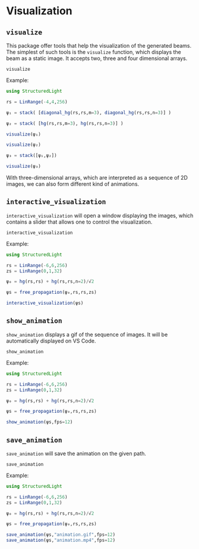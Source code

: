 # Visualization

## `visualize` 

This package offer tools that help the visualization of the generated beams. The simplest of such tools is the `visualize` function, which displays the beam as a static image. It accepts two, three and four dimensional arrays.

```@docs
visualize
```

Example:

```julia
using StructuredLight

rs = LinRange(-4,4,256) 

ψ₁ = stack( [diagonal_hg(rs,rs,m=3), diagonal_hg(rs,rs,n=3)] )

ψ₂ = stack( [hg(rs,rs,m=3), hg(rs,rs,n=3)] )

visualize(ψ₁)

visualize(ψ₂)

ψ₃ = stack([ψ₁,ψ₂])

visualize(ψ₃)
``` 

With three-dimensional arrays, which are interpreted as a sequence of 2D images, we can also form different kind of animations. 

## `interactive_visualization`

`interactive_visualization` will open a window displaying the images, which contains a slider that allows one to control the visualization.

```@docs
interactive_visualization
```

Example:

```julia
using StructuredLight

rs = LinRange(-6,6,256) 
zs = LinRange(0,1,32)

ψ₀ = hg(rs,rs) + hg(rs,rs,n=2)/√2

ψs = free_propagation(ψ₀,rs,rs,zs)

interactive_visualization(ψs)
```

## `show_animation`

`show_animation` displays a gif of the sequence of images. It will be automatically displayed on VS Code.

```@docs
show_animation
```

Example:

```julia
using StructuredLight

rs = LinRange(-6,6,256) 
zs = LinRange(0,1,32)

ψ₀ = hg(rs,rs) + hg(rs,rs,n=2)/√2

ψs = free_propagation(ψ₀,rs,rs,zs)

show_animation(ψs,fps=12)
```

## `save_animation`

`save_animation` will save the animation on the given path.

```@docs
save_animation
```

Example:

```julia
using StructuredLight

rs = LinRange(-6,6,256) 
zs = LinRange(0,1,32)

ψ₀ = hg(rs,rs) + hg(rs,rs,n=2)/√2

ψs = free_propagation(ψ₀,rs,rs,zs)

save_animation(ψs,"animation.gif",fps=12)
save_animation(ψs,"animation.mp4",fps=12)
```
